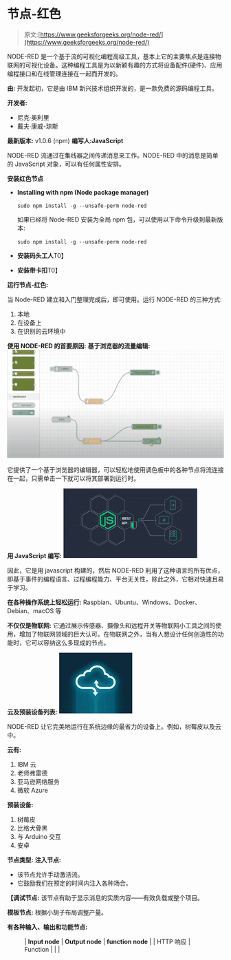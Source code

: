 # 节点-红色

> 原文:[https://www.geeksforgeeks.org/node-red/](https://www.geeksforgeeks.org/node-red/)

NODE-RED 是一个基于流的可视化编程高级工具，基本上它的主要焦点是连接物联网的可视化设备。这种编程工具是为以新颖有趣的方式将设备配件(硬件)、应用编程接口和在线管理连接在一起而开发的。

**由:** 开发起初，它是由 IBM 新兴技术组织开发的，是一款免费的源码编程工具。

**开发者:**

*   尼克·奥利里
*   戴夫·康威-琼斯

**最新版本:** v1.0.6 (npm) **编写人:JavaScript**

NODE-RED 流通过在集线器之间传递消息来工作。NODE-RED 中的消息是简单的 JavaScript 对象，可以有任何属性安排。

**安装红色节点**

*   **Installing with npm (Node package manager)**

    ```
    sudo npm install -g --unsafe-perm node-red
    ```

    如果已经将 Node-RED 安装为全局 npm 包，可以使用以下命令升级到最新版本:

    ```
    sudo npm install -g --unsafe-perm node-red
    ```

*   **安装码头工人**T0】

*   **安装带卡扣**T0】

**运行节点-红色:**

当 Node-RED 建立和入门整理完成后，即可使用。运行 NODE-RED 的三种方式:

1.  本地
2.  在设备上
3.  在识别的云环境中

**使用 NODE-RED 的首要原因:**
**基于浏览器的流量编辑:** ![Browser-based flow editing](img/cf885335b74b8c6a3edd42523f81dcac.png)

它提供了一个基于浏览器的编辑器，可以轻松地使用调色板中的各种节点将流连接在一起，只需单击一下就可以将其部署到运行时。

**用 JavaScript 编写:**
![](img/ee72c0b6a443c938e863f16a974a3a24.png)

因此，它是用 javascript 构建的，然后 NODE-RED 利用了这种语言的所有优点，即基于事件的编程语言、过程编程能力、平台无关性，除此之外，它相对快速且易于学习。

**在各种操作系统上轻松运行:** Raspbian、Ubuntu、Windows、Docker、Debian、macOS 等

**不仅仅是物联网:** 它通过展示传感器、摄像头和远程开关等物联网小工具之间的使用，增加了物联网领域的巨大认可。在物联网之外，当有人想设计任何创造性的功能时，它可以容纳这么多现成的节点。

**云及预装设备列表:**
![](img/2940fd3964185f31e0610c92ab40c973.png)

NODE-RED 让它完美地运行在系统边缘的最省力的设备上。例如，树莓皮以及云中。

**云有:**

1.  IBM 云
2.  老师弗雷德
3.  亚马逊网络服务
4.  微软 Azure

**预装设备:**

1.  树莓皮
2.  比格犬骨黑
3.  与 Arduino 交互
4.  安卓

**节点类型:**
**注入节点:**

*   该节点允许手动激活流。
*   它鼓励我们在预定的时间内注入各种场合。

**【调试节点:** 该节点有助于显示消息的实质内容——有效负载或整个项目。

**模板节点:** 根据小胡子布局调整产量。

**有各种输入、输出和功能节点:**

<figure class="table">

| **Input node** | **Output node** | **function node** |
| HTTP 响应 | Function |
|  |

</figure>